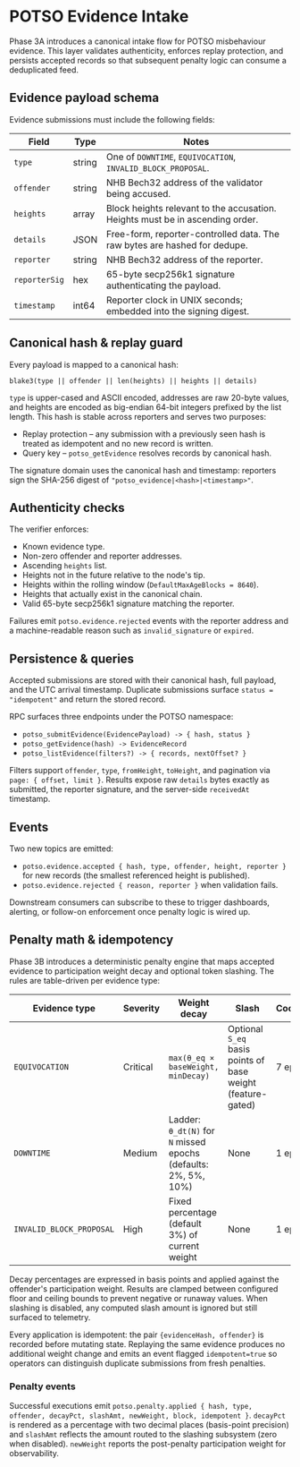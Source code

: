 # POTSO Evidence Intake

Phase 3A introduces a canonical intake flow for POTSO misbehaviour evidence. This layer validates authenticity, enforces replay protection, and persists accepted records so that subsequent penalty logic can consume a deduplicated feed.

## Evidence payload schema

Evidence submissions must include the following fields:

| Field | Type | Notes |
| --- | --- | --- |
| `type` | string | One of `DOWNTIME`, `EQUIVOCATION`, `INVALID_BLOCK_PROPOSAL`. |
| `offender` | string | NHB Bech32 address of the validator being accused. |
| `heights` | array<uint64> | Block heights relevant to the accusation. Heights must be in ascending order. |
| `details` | JSON | Free-form, reporter-controlled data. The raw bytes are hashed for dedupe. |
| `reporter` | string | NHB Bech32 address of the reporter. |
| `reporterSig` | hex | 65-byte secp256k1 signature authenticating the payload. |
| `timestamp` | int64 | Reporter clock in UNIX seconds; embedded into the signing digest. |

## Canonical hash & replay guard

Every payload is mapped to a canonical hash:

```
blake3(type || offender || len(heights) || heights || details)
```

`type` is upper-cased and ASCII encoded, addresses are raw 20-byte values, and heights are encoded as big-endian 64-bit integers prefixed by the list length. This hash is stable across reporters and serves two purposes:

* Replay protection – any submission with a previously seen hash is treated as idempotent and no new record is written.
* Query key – `potso_getEvidence` resolves records by canonical hash.

The signature domain uses the canonical hash and timestamp: reporters sign the SHA-256 digest of `"potso_evidence|<hash>|<timestamp>"`.

## Authenticity checks

The verifier enforces:

* Known evidence type.
* Non-zero offender and reporter addresses.
* Ascending `heights` list.
* Heights not in the future relative to the node's tip.
* Heights within the rolling window (`DefaultMaxAgeBlocks = 8640`).
* Heights that actually exist in the canonical chain.
* Valid 65-byte secp256k1 signature matching the reporter.

Failures emit `potso.evidence.rejected` events with the reporter address and a machine-readable reason such as `invalid_signature` or `expired`.

## Persistence & queries

Accepted submissions are stored with their canonical hash, full payload, and the UTC arrival timestamp. Duplicate submissions surface `status = "idempotent"` and return the stored record.

RPC surfaces three endpoints under the POTSO namespace:

* `potso_submitEvidence(EvidencePayload) -> { hash, status }`
* `potso_getEvidence(hash) -> EvidenceRecord`
* `potso_listEvidence(filters?) -> { records, nextOffset? }`

Filters support `offender`, `type`, `fromHeight`, `toHeight`, and pagination via `page: { offset, limit }`. Results expose raw `details` bytes exactly as submitted, the reporter signature, and the server-side `receivedAt` timestamp.

## Events

Two new topics are emitted:

* `potso.evidence.accepted { hash, type, offender, height, reporter }` for new records (the smallest referenced height is published).
* `potso.evidence.rejected { reason, reporter }` when validation fails.

Downstream consumers can subscribe to these to trigger dashboards, alerting, or follow-on enforcement once penalty logic is wired up.

## Penalty math & idempotency

Phase 3B introduces a deterministic penalty engine that maps accepted evidence to participation weight decay and optional token slashing. The rules are table-driven per evidence type:

| Evidence type | Severity | Weight decay | Slash | Cooldown |
| --- | --- | --- | --- | --- |
| `EQUIVOCATION` | Critical | `max(θ_eq × baseWeight, minDecay)` | Optional `S_eq` basis points of base weight (feature-gated) | 7 epochs |
| `DOWNTIME` | Medium | Ladder: `θ_dt(N)` for `N` missed epochs (defaults: 2%, 5%, 10%) | None | 1 epoch |
| `INVALID_BLOCK_PROPOSAL` | High | Fixed percentage (default 3%) of current weight | None | 1 epoch |

Decay percentages are expressed in basis points and applied against the offender's participation weight. Results are clamped between configured floor and ceiling bounds to prevent negative or runaway values. When slashing is disabled, any computed slash amount is ignored but still surfaced to telemetry.

Every application is idempotent: the pair `{evidenceHash, offender}` is recorded before mutating state. Replaying the same evidence produces no additional weight change and emits an event flagged `idempotent=true` so operators can distinguish duplicate submissions from fresh penalties.

### Penalty events

Successful executions emit `potso.penalty.applied { hash, type, offender, decayPct, slashAmt, newWeight, block, idempotent }`. `decayPct` is rendered as a percentage with two decimal places (basis-point precision) and `slashAmt` reflects the amount routed to the slashing subsystem (zero when disabled). `newWeight` reports the post-penalty participation weight for observability.

